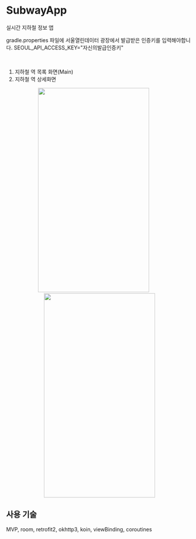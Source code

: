 # SubwayApp
실시간 지하철 정보 앱

gradle.properties 파일에 서울열린데이터 광장에서 발급받은 인증키를 입력해야합니다.
SEOUL_API_ACCESS_KEY="자신의발급인증키"

<br/>

1. 지하철 역 목록 화면(Main)
2. 지하철 역 상세화면<br/>

<p align="center">
  <img src="https://user-images.githubusercontent.com/63052973/135053793-e67ac1de-51cc-473c-8309-e6766f692e06.png" width="300" height="550"/>
   &nbsp;  &nbsp;  &nbsp;  &nbsp;
  <img src="https://user-images.githubusercontent.com/63052973/135053835-6e523dc1-5809-4605-9baa-b1ec8a16d9a7.png" width="300" height="550"/>
</p>

## 사용 기술
MVP, room, retrofit2, okhttp3, koin, viewBinding, coroutines
